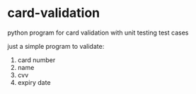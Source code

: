 # card-validation
python program for card validation with unit testing test cases

just a simple program to validate:
1. card number
2. name
3. cvv
4. expiry date
